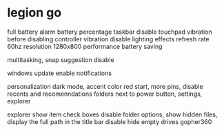 # legion go

full battery alarm
battery percentage taskbar
disable touchpad vibration before disabling controller vibration
disable lighting effects
refresh rate 60hz
resolution 1280x800
performance battery saving

multitasking, snap suggestion disable

windows update
enable notifications

personalization
dark mode, accent color red
start, more pins, disable recents and recomenndations
folders next to power button, settings, explorer

explorer show item check boxes disable
folder options, show hidden files, display the full path in the title bar
disable hide empty drives
gopher360
